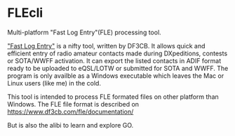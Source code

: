 # FLEcli
Multi-platform "Fast Log Entry"(FLE) processing tool.

["Fast Log Entry"](https://www.df3cb.com/fle/) is a nifty tool, written by DF3CB. It allows quick and efficient entry of radio amateur contacts made during DXpeditions, contests or SOTA/WWFF activation. It can export the listed contacts in ADIF format ready to be uploaded to eQSL/LOTW or submitted for SOTA and WWFF. The program is only availble as a Windows executable which leaves the Mac or Linux users (like me) in the cold.

This tool is intended to process FLE formated files on other platform than Windows. The FLE file format is described on https://www.df3cb.com/fle/documentation/

But is also the alibi to learn and explore GO.

